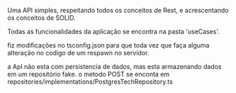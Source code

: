 Uma API simples, respeitando todos os conceitos de Rest, e acrescentando os
conceitos de SOLID.

Todas as funcionalidades da aplicação se encontra na pasta 'useCases'.

fiz modificações no tsconfig.json para que toda vez que faça alguma alteração no codigo
de um respawn no servidor.

a ApI não esta com persistencia de dados, mas esta armazenando dados em um 
repositório fake.
o metodo POST se enconta em repositories/implementations/PostgresTechRepository.ts

